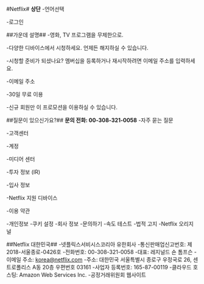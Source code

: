 #Netflix#
**상단**
-언어선택

-로그인

##가운데 설명##
-영화, TV 프로그램을 무제한으로.

-다양한 디바이스에서 시청하세요. 언제든 해지하실 수 있습니다.

-시청할 준비가 되셨나요? 멤버십을 등록하거나 재시작하려면 이메일 주소를 입력하세요.

-이메일 주소 

-30일 무료 이용 

-신규 회원만 이 프로모션을 이용하실 수 있습니다.

##질문이 있으신가요?##
**문의 전화: 00-308-321-0058**
-자주 묻는 질문

-고객센터

-계정

-미디어 센터

-투자 정보 (IR)

-입사 정보

-Netflix 지원 디바이스

-이용 약관

-개인정보
-쿠키 설정
-회사 정보
-문의하기
-속도 테스트
-법적 고지
-Netflix 오리지널

##Netflix 대한민국##
-넷플릭스서비시스코리아 유한회사
-통신판매업신고번호: 제2018-서울종로-0426호
-전화번호: 00-308-321-0058
-대표: 레지널드 숀 톰프슨
-이메일 주소: korea@netflix.com
-주소: 대한민국 서울특별시 종로구 우정국로 26, 센트로폴리스 A동 20층 우편번호 03161
-사업자 등록번호: 165-87-00119
-클라우드 호스팅: Amazon Web Services Inc.
-공정거래위원회 웹사이트
